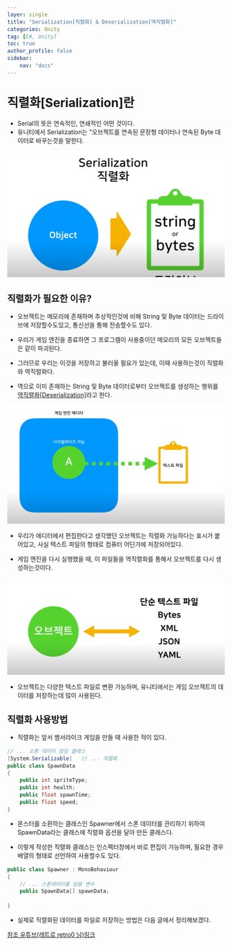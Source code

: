 ```yaml
---
layer: single
title: "Serialization[직렬화] & Deserialization[역직렬화]"
categories: Unity
tag: [C#, Unity]
toc: true
author_profile: false
sidebar: 
    nav: "docs"
---
```





# 직렬화[Serialization]란

- Serial의 뜻은 연속적인, 연쇄적인 어떤 것이다.
- 유니티에서 Serialization는 "오브젝트를 연속된 문장형 데이터나 연속된 Byte 데이터로 바꾸는것을 말한다.

![image](/images/2024/2024-05-23/capture_1.PNG)


## 직렬화가 필요한 이유?

- 오브젝트는 메모리에 존재하며 추상적인것에 비해 String 및 Byte 데이터는 드라이브에 저장할수도있고, 통신선을 통해 전송할수도 있다.

- 우리가 게임 엔진을 종료하면 그 프로그램이 사용중이던 메모리의 모든 오브젝트들은 같이 파괴된다. 

- 그러므로 우리는 이것을 저장하고 불러올 필요가 있는데, 이때 사용하는것이 직렬화와 역직렬화다.

- 역으로 이미 존재하는 String 및 Byte 데이터로부터 오브젝트를 생성하는 행위를 <u>역직렬화[Deserialization]</u>라고 한다.

![image](/images/2024/2024-05-23/capture_2.PNG)


- 우리가 에디터에서 편집한다고 생각했던 오브젝트는 직렬화 가능하다는 표시가 붙어있고, 사실 텍스트 파일의 형태로 컴퓨터 어딘가에 저장되어있다.

- 게임 엔진을 다시 실행했을 때, 이 파일들을 역직렬화를 통해서 오브젝트를 다시 생성하는것이다.

![image](/images/2024/2024-05-23/capture_3.PNG)

- 오브젝트는 다양한 텍스트 파일로 변환 가능하며, 유니티에서는 게임 오브젝트의 데이터를 저장하는데 많이 사용된다.


## 직렬화 사용방법

- 직렬화는 앞서 뱀서라이크 게임을 만들 때 사용한 적이 있다.

```c#
// ... 소환 데이터 담당 클래스
[System.Serializable]   // ... 직렬화  
public class SpawnData
{
    public int spriteType;
    public int health;
    public float spawnTime;
    public float speed;
}
```

- 몬스터를 소환하는 클래스인 Spawner에서 스폰 데이터를 관리하기 위하여 SpawnData라는 클래스에 직렬화 옵션을 달아 만든 클래스다.

- 이렇게 작성한 직렬화 클래스는 인스펙터창에서 바로 편집이 가능하며, 필요한 경우 배열의 형태로 선언하여 사용할수도 있다.

```c#
public class Spawner : MonoBehaviour
{
    // ... 스폰데이터를 담을 변수
    public SpawnData[] spawnData;

}
```

- 실제로 직렬화된 데이터를 파일로 저장하는 방법은 다음 글에서 정리해보겠다.


[참조 유튜브(레트로 retro0 님)링크](https://www.youtube.com/watch?v=qrQZOPZmt0w&t=0s)